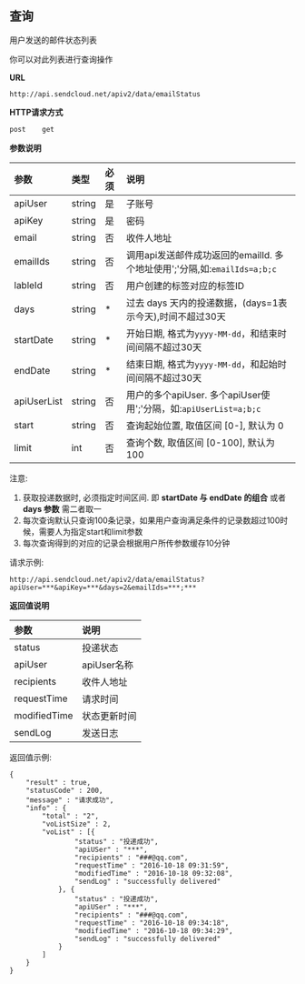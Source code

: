
## 查询

用户发送的邮件状态列表

你可以对此列表进行查询操作

**URL**
```  
http://api.sendcloud.net/apiv2/data/emailStatus
```
   
**HTTP请求方式** 
```bash
post    get
```

**参数说明**    

|参数|类型|必须|说明|
|:---|:---|:---|:---|
|apiUser|string|是|子账号|
|apiKey|string|是|密码|
|email|string|否|收件人地址|  
|emailIds|string|否|调用api发送邮件成功返回的emailId. 多个地址使用';'分隔,如:`emailIds=a;b;c`| 
|lableId|string|否|用户创建的标签对应的标签ID|  
|days|string|*|过去 days 天内的投递数据，(days=1表示今天),时间不超过30天| 
|startDate|string|*|开始日期, 格式为`yyyy-MM-dd`，和结束时间间隔不超过30天|
|endDate|string|*|结束日期, 格式为`yyyy-MM-dd`，和起始时间间隔不超过30天|  
|apiUserList|string|否|用户的多个apiUser. 多个apiUser使用';'分隔，如:`apiUserList=a;b;c`|  
|start|string|否|查询起始位置, 取值区间 [0-], 默认为 0|  
|limit|int|否|查询个数, 取值区间 [0-100], 默认为 100| 


注意:

1. 获取投递数据时, 必须指定时间区间. 即 **startDate 与 endDate 的组合** 或者 **days 参数** 需二者取一 
2. 每次查询默认只查询100条记录，如果用户查询满足条件的记录数超过100时候，需要人为指定start和limit参数
3. 每次查询得到的对应的记录会根据用户所传参数缓存10分钟

请求示例:
```
http://api.sendcloud.net/apiv2/data/emailStatus?apiUser=***&apiKey=***&days=2&emailIds=***;***

```

**返回值说明**

|参数|说明|
|:---|:---|
|status|投递状态|
|apiUser|apiUser名称|
|recipients|收件人地址|
|requestTime|请求时间|
|modifiedTime|状态更新时间|
|sendLog|发送日志|



返回值示例:
```
{
	"result" : true,
	"statusCode" : 200,
	"message" : "请求成功",
	"info" : {
		"total" : "2",
		"voListSize" : 2,
		"voList" : [{
				"status" : "投递成功",
				"apiUSer" : "***",
				"recipients" : "###@qq.com",
				"requestTime" : "2016-10-18 09:31:59",
				"modifiedTime" : "2016-10-18 09:32:08",
				"sendLog" : "successfully delivered"
			}, {
				"status" : "投递成功",
				"apiUSer" : "***",
				"recipients" : "###@qq.com",
				"requestTime" : "2016-10-18 09:34:18",
				"modifiedTime" : "2016-10-18 09:34:29",
				"sendLog" : "successfully delivered"
			}
		]
	}
}

```


